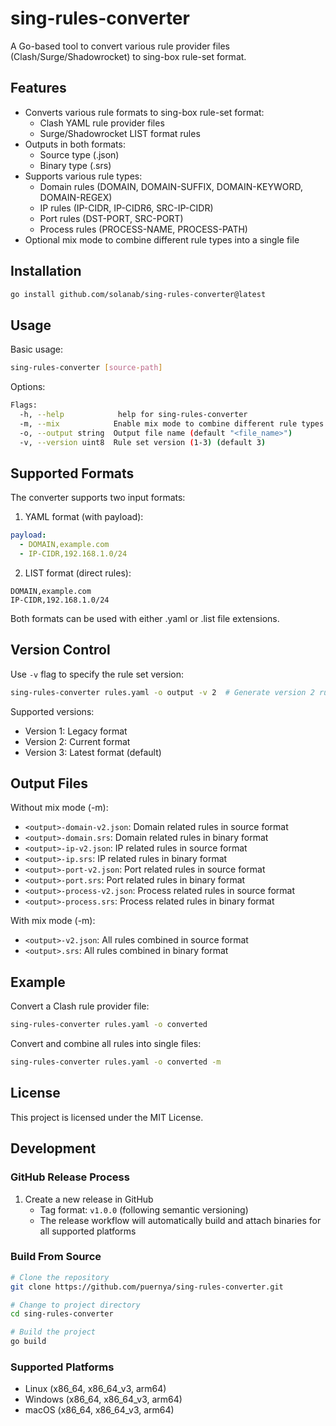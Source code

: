 # sing-rules-converter

A Go-based tool to convert various rule provider files (Clash/Surge/Shadowrocket) to sing-box rule-set format.

## Features

- Converts various rule formats to sing-box rule-set format:
  - Clash YAML rule provider files
  - Surge/Shadowrocket LIST format rules
- Outputs in both formats:
  - Source type (.json)
  - Binary type (.srs)
- Supports various rule types:
  - Domain rules (DOMAIN, DOMAIN-SUFFIX, DOMAIN-KEYWORD, DOMAIN-REGEX)
  - IP rules (IP-CIDR, IP-CIDR6, SRC-IP-CIDR)
  - Port rules (DST-PORT, SRC-PORT)
  - Process rules (PROCESS-NAME, PROCESS-PATH)
- Optional mix mode to combine different rule types into a single file

## Installation

```bash
go install github.com/solanab/sing-rules-converter@latest
```

## Usage

Basic usage:
```bash
sing-rules-converter [source-path]
```

Options:
```bash
Flags:
  -h, --help            help for sing-rules-converter
  -m, --mix            Enable mix mode to combine different rule types
  -o, --output string  Output file name (default "<file_name>")
  -v, --version uint8  Rule set version (1-3) (default 3)
```

## Supported Formats

The converter supports two input formats:

1. YAML format (with payload):
```yaml
payload:
  - DOMAIN,example.com
  - IP-CIDR,192.168.1.0/24
```

2. LIST format (direct rules):
```
DOMAIN,example.com
IP-CIDR,192.168.1.0/24
```

Both formats can be used with either .yaml or .list file extensions.

## Version Control

Use `-v` flag to specify the rule set version:
```bash
sing-rules-converter rules.yaml -o output -v 2  # Generate version 2 rule set
```

Supported versions:
- Version 1: Legacy format
- Version 2: Current format
- Version 3: Latest format (default)

## Output Files

Without mix mode (-m):
- `<output>-domain-v2.json`: Domain related rules in source format
- `<output>-domain.srs`: Domain related rules in binary format
- `<output>-ip-v2.json`: IP related rules in source format
- `<output>-ip.srs`: IP related rules in binary format
- `<output>-port-v2.json`: Port related rules in source format
- `<output>-port.srs`: Port related rules in binary format
- `<output>-process-v2.json`: Process related rules in source format
- `<output>-process.srs`: Process related rules in binary format

With mix mode (-m):
- `<output>-v2.json`: All rules combined in source format
- `<output>.srs`: All rules combined in binary format

## Example

Convert a Clash rule provider file:
```bash
sing-rules-converter rules.yaml -o converted
```

Convert and combine all rules into single files:
```bash
sing-rules-converter rules.yaml -o converted -m
```

## License

This project is licensed under the MIT License.

## Development

### GitHub Release Process

1. Create a new release in GitHub
   - Tag format: `v1.0.0` (following semantic versioning)
   - The release workflow will automatically build and attach binaries for all supported platforms

### Build From Source

```bash
# Clone the repository
git clone https://github.com/puernya/sing-rules-converter.git

# Change to project directory
cd sing-rules-converter

# Build the project
go build
```

### Supported Platforms

- Linux (x86_64, x86_64_v3, arm64)
- Windows (x86_64, x86_64_v3, arm64)
- macOS (x86_64, x86_64_v3, arm64)
